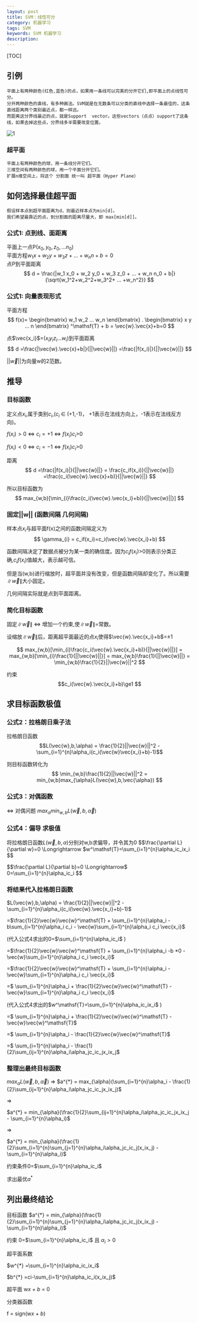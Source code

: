 ```yaml
---
layout: post
title: SVM：线性可分
category: 机器学习
tags: SVM
keywords: SVM 机器学习
description: 
---
```


[TOC]

## 引例
    平面上有两种颜色(红色,蓝色)的点，如果用一条线可以完美的分开它们,即平面上的点线性可分。
    分开两种颜色的直线，有多种画法。SVM就是在无数条可以分类的直线中选择一条最佳的，这条直线距离两个类别最近点，都一样远。  
    而距离这分界线最近的点，就是Support  vector。这些vectors（点点）support了这条线，如果去掉这些点，分界线多半需要改变位置。
    
![1](/public/img/machineL/svm/p_01.png)

### 超平面
    平面上有两种颜色的球，用一条线分开它们。
    三维空间有两种颜色的球，用一个平面分开它们。
    扩展n维空间上，将这个 分割面 统一叫 超平面（Hyper Plane）

## 如何选择最佳超平面
    假设样本点到超平面距离为d，则最近样本点为min[d]。
    我们希望最靠近的点，到分割面的距离尽量大，即 max[min[d]]。

### 公式1: 点到线、面距离 

平面上一点P($x_0,y_0,z_0,...n_0$)     
平面方程$w_1x+w_2y+w_3z+ ... +w_nn+b=0$   
点P到平面距离$$
d = \frac{|w_1 x_0 + w_2 y_0 + w_3 z_0 + ... + w_n n_0 + b|}{\sqrt{w_1^2+w_2^2+w_3^2+ ... +w_n^2}}
$$

### 公式1: 向量表现形式

平面方程 $$
f(x)=  \begin{bmatrix}
      w_1 w_2 ... w_n
    \end{bmatrix} . 
    \begin{bmatrix}
      x y ... n
    \end{bmatrix}
    ^\mathsf{T} + b
 = \vec{w}.\vec{x}+b=0
$$

点$\vec{x_i}$=($x_i y_i z_i ... w_i$)到平面距离$$
d =\frac{|\vec{w}.\vec{x}+b|}{||\vec{w}||}
  =\frac{|f(x_i)|}{||\vec{w}||}
$$

$||\vec{w}||$为向量w的2范数。

## 推导

### 目标函数
定义点$x_i$,属于类别$c_i$,($c_i$ $\in$ (+1,-1)， +1表示在法线方向上，-1表示在法线反方向)。
 
$f(x_i)>0$  $\Longleftrightarrow$ $c_i=+1$ $\Longleftrightarrow$ $f(x_i)c_i$>0

$f(x_i)<0$  $\Longleftrightarrow$ $c_i=-1$ $\Longleftrightarrow$ $f(x_i)c_i$>0

距离$$  
d =\frac{|f(x_i)|}{||\vec{w}||} = \frac{c_if(x_i)}{||\vec{w}||} =\frac{c_i(\vec{w}.\vec{x}+b)}{||\vec{w}||}
$$

所以目标函数为$$ 
max_{w,b}[\min_{i}\frac{c_i(\vec{w}.\vec{x_i}+b)}{||\vec{w}||}]
$$


### 固定||w|| (函数间隔 几何间隔)
样本点$x_{i}$与超平面f(x)之间的函数间隔定义为$$
\gamma_{i} = c_if(x_i)=c_i(\vec{w}.\vec{x_i}+b)
$$ 

函数间隔决定了数据点被分为某一类的确信度。因为$c_if(x_i)$>0则表示分类正确,$c_if(x_i)$值越大，表示越可信。

但是当(w,b)进行缩放时，超平面并没有改变，但是函数间隔却变化了。所以需要$\left \|\vec{w}\right \|$大小固定。

几何间隔实际就是点到平面距离。

### 简化目标函数

固定$\left \|\vec{w}\right \|$ $\Longleftrightarrow$ 增加一个约束,使$\left \|\vec{w}\right \|$=常数。

设缩放$\left \|\vec{w}\right \|$后，距离超平面最近的点$x_{i}$使得$\vec{w}.\vec{x_i}+b$=±1

$$ 
max_{w,b}[\min_{i}\frac{c_i(\vec{w}.\vec{x_i}+b)}{||\vec{w}||}]
= max_{w,b}[\min_{i}\frac{1}{||\vec{w}||}]
= max_{w,b}\frac{1}{||\vec{w}||}
= \min_{w,b}\frac{1}{2}||\vec{w}||^2
$$

约束$$c_i(\vec{w}.\vec{x_i}+b)\ge1 
$$ 

## 求目标函数极值
### 公式2：拉格朗日乘子法

拉格朗日函数
$$L(\vec{w},b,\alpha) = \frac{1}{2}||\vec{w}||^2 - \sum_{i=1}^{n}\alpha_i(c_i(\vec{w}\vec{x_i}+b)-1)$$

则目标函数转化为
$$ 
\min_{w,b}\frac{1}{2}||\vec{w}||^2
= min_{w,b}max_{\alpha}L(\vec{w},b,\vec{\alpha})
$$ 


### 公式3：对偶函数

$\Longleftrightarrow$ 对偶问题
$max_{\alpha}min_{w,b}L(\vec{w},b,\vec{\alpha})$

### 公式4：偏导 求极值
将拉格朗日函数$L(\vec{w},b,\alpha)$分别对w,b求偏导，并令其为0
$$\frac{\partial L}{\partial w}=0
\Longrightarrow
$w^\mathsf{T}=\sum_{i=1}^{n}\alpha_ic_ix_i
$$

$$\frac{\partial L}{\partial b}=0
\Longrightarrow$ 
0=\sum_{i=1}^{n}\alpha_ic_i
$$ 

### 将结果代入拉格朗日函数
$L(\vec{w},b,\alpha) = \frac{1}{2}||\vec{w}||^2 - \sum_{i=1}^{n}\alpha_i(c_i(\vec{w}.\vec{x_i}+b)-1)$

=$\frac{1}{2}\vec{w}\vec{w}^\mathsf{T} + \sum_{i=1}^{n}\alpha_i -b\sum_{i=1}^{n}\alpha_i c_i - \vec{w}\sum_{i=1}^{n}\alpha_i c_i \vec{x_i}$

(代入公式4求出的0=$\sum_{i=1}^{n}\alpha_ic_i$ )

=$\frac{1}{2}\vec{w}\vec{w}^\mathsf{T} + \sum_{i=1}^{n}\alpha_i -b *0 - \vec{w}\sum_{i=1}^{n}\alpha_i c_i \vec{x_i}$

=$\frac{1}{2}\vec{w}\vec{w}^\mathsf{T} + \sum_{i=1}^{n}\alpha_i - \vec{w}\sum_{i=1}^{n}\alpha_i c_i \vec{x_i}$

=$ \sum_{i=1}^{n}\alpha_i + \frac{1}{2}\vec{w}\vec{w}^\mathsf{T} - \vec{w}\sum_{i=1}^{n}\alpha_i c_i \vec{x_i}$

(代入公式4求出的$w^\mathsf{T}=\sum_{i=1}^{n}\alpha_ic_ix_i$ )

=$ \sum_{i=1}^{n}\alpha_i + \frac{1}{2}\vec{w}\vec{w}^\mathsf{T} - \vec{w}\vec{w}^\mathsf{T}$

=$ \sum_{i=1}^{n}\alpha_i - \frac{1}{2}\vec{w}\vec{w}^\mathsf{T}$

=$ \sum_{i=1}^{n}\alpha_i - \frac{1}{2}\sum_{ij=1}^{n}\alpha_i\alpha_jc_ic_jx_ix_j$

### 整理出最终目标函数
$max_{\alpha}L(\vec{w},b,\vec{\alpha})$  $\Longrightarrow$ 
$a^{*} = max_{\alpha}(\sum_{i=1}^{n}\alpha_i - \frac{1}{2}\sum_{ij=1}^{n}\alpha_i\alpha_jc_ic_jx_ix_j)$

$\Longrightarrow$ 

$a^{*} = min_{\alpha}(\frac{1}{2}\sum_{ij=1}^{n}\alpha_i\alpha_jc_ic_jx_ix_j - \sum_{i=1}^{n}\alpha_i)$

$\Longrightarrow$ 

$a^{*} = min_{\alpha}(\frac{1}{2}\sum_{i=1}^{n}\sum_{j=1}^{n}\alpha_i\alpha_jc_ic_j(x_ix_j) - \sum_{i=1}^{n}\alpha_i)$


约束条件0=$\sum_{i=1}^{n}\alpha_ic_i$

求出最优$a^{*}$

## 列出最终结论

目标函数 $a^{*} = min_{\alpha}(\frac{1}{2}\sum_{i=1}^{n}\sum_{j=1}^{n}\alpha_i\alpha_jc_ic_j(x_ix_j) - \sum_{i=1}^{n}\alpha_i)$

约束 0=$\sum_{i=1}^{n}\alpha_ic_i$  且 $\alpha_i>0$


超平面系数

$w^{*} =\sum_{i=1}^{n}\alpha_ic_ix_i$

$b^{*} =ci-\sum_{i=1}^{n}\alpha_ic_i(x_ix_j)$

超平面
w*x  + b* = 0

分类器函数

f = sign(w*x  + b*)





